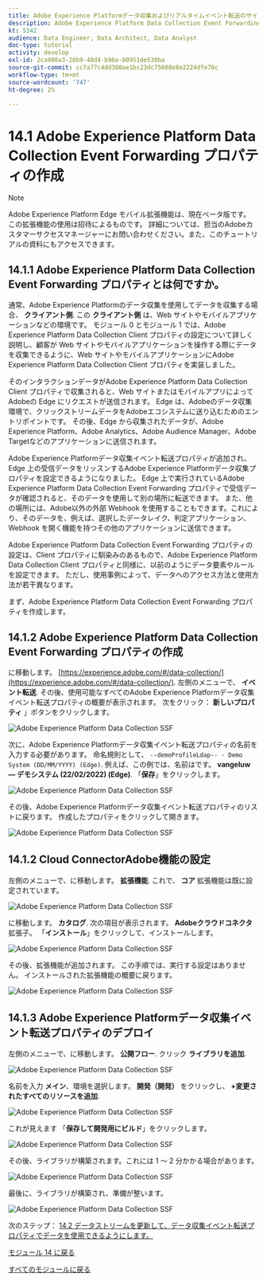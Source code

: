 ```yaml
---
title: Adobe Experience Platformデータ収集およびリアルタイムイベント転送のサイド転送 — Adobe Experience Platformデータ収集のイベント転送プロパティの作成
description: Adobe Experience Platform Data Collection Event Forwarding プロパティの作成
kt: 5342
audience: Data Engineer, Data Architect, Data Analyst
doc-type: tutorial
activity: develop
exl-id: 2ca908a3-28b9-48d4-b96e-00951de530ba
source-git-commit: cc7a77c4dd380ae1bc23dc75608e8e2224dfe78c
workflow-type: tm+mt
source-wordcount: '747'
ht-degree: 2%

---
```


# 14.1 Adobe Experience Platform Data Collection Event Forwarding プロパティの作成

>[!NOTE]
>
>Adobe Experience Platform Edge モバイル拡張機能は、現在ベータ版です。 この拡張機能の使用は招待によるものです。 詳細については、担当のAdobeカスタマーサクセスマネージャーにお問い合わせください。また、このチュートリアルの資料にもアクセスできます。

## 14.1.1 Adobe Experience Platform Data Collection Event Forwarding プロパティとは何ですか。

通常、Adobe Experience Platformのデータ収集を使用してデータを収集する場合、 **クライアント側**. この **クライアント側** は、Web サイトやモバイルアプリケーションなどの環境です。 モジュール 0 とモジュール 1 では、Adobe Experience Platform Data Collection Client プロパティの設定について詳しく説明し、顧客が Web サイトやモバイルアプリケーションを操作する際にデータを収集できるように、Web サイトやモバイルアプリケーションにAdobe Experience Platform Data Collection Client プロパティを実装しました。

そのインタラクションデータがAdobe Experience Platform Data Collection Client プロパティで収集されると、Web サイトまたはモバイルアプリによってAdobeの Edge にリクエストが送信されます。 Edge は、Adobeのデータ収集環境で、クリックストリームデータをAdobeエコシステムに送り込むためのエントリポイントです。 その後、Edge から収集されたデータが、Adobe Experience Platform、Adobe Analytics、Adobe Audience Manager、Adobe Targetなどのアプリケーションに送信されます。

Adobe Experience Platformデータ収集イベント転送プロパティが追加され、Edge 上の受信データをリッスンするAdobe Experience Platformデータ収集プロパティを設定できるようになりました。 Edge 上で実行されているAdobe Experience Platform Data Collection Event Forwarding プロパティで受信データが確認されると、そのデータを使用して別の場所に転送できます。 また、他の場所には、Adobe以外の外部 Webhook を使用することもできます。これにより、そのデータを、例えば、選択したデータレイク、判定アプリケーション、Webhook を開く機能を持つその他のアプリケーションに送信できます。

Adobe Experience Platform Data Collection Event Forwarding プロパティの設定は、Client プロパティに馴染みのあるもので、Adobe Experience Platform Data Collection Client プロパティと同様に、以前のようにデータ要素やルールを設定できます。 ただし、使用事例によって、データへのアクセス方法と使用方法が若干異なります。

まず、Adobe Experience Platform Data Collection Event Forwarding プロパティを作成します。

## 14.1.2 Adobe Experience Platform Data Collection Event Forwarding プロパティの作成

に移動します。 [https://experience.adobe.com/#/data-collection/](https://experience.adobe.com/#/data-collection/). 左側のメニューで、 **イベント転送**. その後、使用可能なすべてのAdobe Experience Platformデータ収集イベント転送プロパティの概要が表示されます。 次をクリック： **新しいプロパティ** 」ボタンをクリックします。

![Adobe Experience Platform Data Collection SSF](./images/launchhome.png)

次に、Adobe Experience Platformデータ収集イベント転送プロパティの名前を入力する必要があります。 命名規則として、 `--demoProfileLdap-- - Demo System (DD/MM/YYYY) (Edge)`. 例えば、この例では、名前はです。 **vangeluw — デモシステム (22/02/2022) (Edge)**. 「**保存**」をクリックします。

![Adobe Experience Platform Data Collection SSF](./images/ssf1.png)

その後、Adobe Experience Platformデータ収集イベント転送プロパティのリストに戻ります。 作成したプロパティをクリックして開きます。

![Adobe Experience Platform Data Collection SSF](./images/ssf2.png)

## 14.1.2 Cloud ConnectorAdobe機能の設定

左側のメニューで、に移動します。 **拡張機能**. これで、 **コア** 拡張機能は既に設定されています。

![Adobe Experience Platform Data Collection SSF](./images/ssf3.png)

に移動します。 **カタログ**. 次の項目が表示されます。 **Adobeクラウドコネクタ** 拡張子。 「**インストール**」をクリックして、インストールします。

![Adobe Experience Platform Data Collection SSF](./images/ssf4.png)

その後、拡張機能が追加されます。 この手順では、実行する設定はありません。 インストールされた拡張機能の概要に戻ります。

![Adobe Experience Platform Data Collection SSF](./images/ssf5.png)

## 14.1.3 Adobe Experience Platformデータ収集イベント転送プロパティのデプロイ

左側のメニューで、に移動します。 **公開フロー**. クリック **ライブラリを追加**.

![Adobe Experience Platform Data Collection SSF](./images/ssf6.png)

名前を入力 **メイン**、環境を選択します。 **開発（開発）** をクリックし、 **+変更されたすべてのリソースを追加**.

![Adobe Experience Platform Data Collection SSF](./images/ssf7.png)

これが見えます 「**保存して開発用にビルド**」をクリックします。

![Adobe Experience Platform Data Collection SSF](./images/ssf8.png)

その後、ライブラリが構築されます。これには 1 ～ 2 分かかる場合があります。

![Adobe Experience Platform Data Collection SSF](./images/ssf9.png)

最後に、ライブラリが構築され、準備が整います。

![Adobe Experience Platform Data Collection SSF](./images/ssf10.png)

次のステップ： [14.2 データストリームを更新して、データ収集イベント転送プロパティでデータを使用できるようにします。](./ex2.md)

[モジュール 14 に戻る](./aep-data-collection-ssf.md)

[すべてのモジュールに戻る](./../../overview.md)
